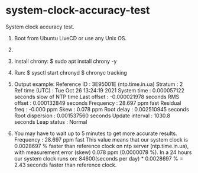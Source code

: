 # system-clock-accuracy-test
System clock accuracy test.
1. Boot from Ubuntu LiveCD or use any Unix OS.
2. 
3. Install chrony:
$ sudo apt install chrony -y

3. Run:
$ sysctl start chronyd
$ chronyc tracking

4. Output example:
Reference ID    : 3E95001E (ntp.time.in.ua)
Stratum         : 2
Ref time (UTC)  : Tue Oct 26 13:24:19 2021
System time     : 0.000057122 seconds slow of NTP time
Last offset     : -0.000021978 seconds
RMS offset      : 0.000132849 seconds
Frequency       : 28.697 ppm fast
Residual freq   : -0.000 ppm
Skew            : 0.078 ppm
Root delay      : 0.002510945 seconds
Root dispersion : 0.001537560 seconds
Update interval : 1030.8 seconds
Leap status     : Normal

5. You may have to wait up to 5 minutes to get more accurate results. 
Frequency       : 28.697 ppm fast
This value means that our system clock is 0.0028697 % faster than reference clock on ntp server (ntp.time.in.ua), with measurement error (skew) 0.078 ppm (0.0000078 %). In a 24 hours our system clock runs on:
84600(seconds per day) * 0.0028697 % = 2.43 seconds faster than reference clock.






